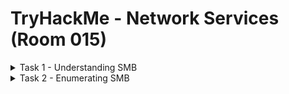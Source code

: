 #  TryHackMe - Network Services (Room 015)

<details><summary>Task 1 - Understanding SMB</summary>
<p>

## Task 1.1

### Q: What does SMB stand for?

A: Server Message Block Protocol

## Task 1.2

### Q: What type of protocol is SMB?

A: Response-Request

## Task 1.3

### Q: What do clients connect to servers using?

A: TCP/IP

## Task 1.4

### Q: What systems does Samba run on?

A: Unix

</p>
</details>

<details><summary>Task 2 - Enumerating SMB</summary>
<p>
	
## Task 2.1

### Q: Conduct an __nmap__ scan of your choosing. How many ports are open?

A: 3

![](/Network%20Services/images/nmap.png)

## Task 2.2

### Q: What port is SMB running on?

A: 139/445

## Task 2.3

### Q: Let's get started with Enum4Linux, conduct a full basic enumeration. For starters, what is the WORKGROUP name?

A: WORKGROUP

![](/Network%20Services/images/WORKGROUP.png)


## Task 2.4

### Q: What comes up as the __name__ of the machine?

A: POLOSMB

![](/Network%20Services/images/polosmb.png)

## Task 2.5

### Q: What operating system version is running?

A: 6.1

## Task 2.6

### Q: What share sticks out as something we might want to investigate?

A: profiles

![](/Network%20Services/images/profiles.png)

</p>
</details>